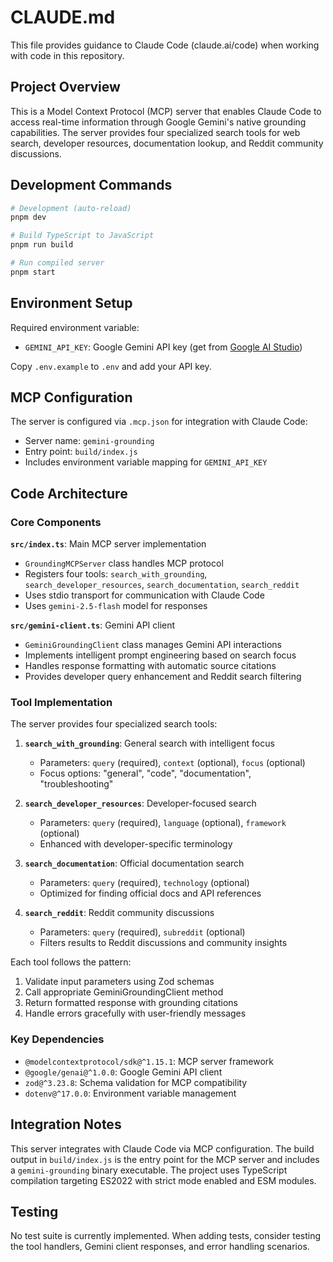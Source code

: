 # CLAUDE.md

This file provides guidance to Claude Code (claude.ai/code) when working with code in this repository.

## Project Overview

This is a Model Context Protocol (MCP) server that enables Claude Code to access real-time information through Google Gemini's native grounding capabilities. The server provides four specialized search tools for web search, developer resources, documentation lookup, and Reddit community discussions.

## Development Commands

```bash
# Development (auto-reload)
pnpm dev

# Build TypeScript to JavaScript
pnpm run build

# Run compiled server
pnpm start
```

## Environment Setup

Required environment variable:
- `GEMINI_API_KEY`: Google Gemini API key (get from [Google AI Studio](https://aistudio.google.com))

Copy `.env.example` to `.env` and add your API key.

## MCP Configuration

The server is configured via `.mcp.json` for integration with Claude Code:
- Server name: `gemini-grounding`
- Entry point: `build/index.js`
- Includes environment variable mapping for `GEMINI_API_KEY`

## Code Architecture

### Core Components

**`src/index.ts`**: Main MCP server implementation
- `GroundingMCPServer` class handles MCP protocol
- Registers four tools: `search_with_grounding`, `search_developer_resources`, `search_documentation`, `search_reddit`
- Uses stdio transport for communication with Claude Code
- Uses `gemini-2.5-flash` model for responses

**`src/gemini-client.ts`**: Gemini API client
- `GeminiGroundingClient` class manages Gemini API interactions
- Implements intelligent prompt engineering based on search focus
- Handles response formatting with automatic source citations
- Provides developer query enhancement and Reddit search filtering

### Tool Implementation

The server provides four specialized search tools:

1. **`search_with_grounding`**: General search with intelligent focus
   - Parameters: `query` (required), `context` (optional), `focus` (optional)
   - Focus options: "general", "code", "documentation", "troubleshooting"

2. **`search_developer_resources`**: Developer-focused search
   - Parameters: `query` (required), `language` (optional), `framework` (optional)
   - Enhanced with developer-specific terminology

3. **`search_documentation`**: Official documentation search
   - Parameters: `query` (required), `technology` (optional)
   - Optimized for finding official docs and API references

4. **`search_reddit`**: Reddit community discussions
   - Parameters: `query` (required), `subreddit` (optional)
   - Filters results to Reddit discussions and community insights

Each tool follows the pattern:
1. Validate input parameters using Zod schemas
2. Call appropriate GeminiGroundingClient method
3. Return formatted response with grounding citations
4. Handle errors gracefully with user-friendly messages

### Key Dependencies

- `@modelcontextprotocol/sdk@^1.15.1`: MCP server framework
- `@google/genai@^1.0.0`: Google Gemini API client
- `zod@^3.23.8`: Schema validation for MCP compatibility
- `dotenv@^17.0.0`: Environment variable management

## Integration Notes

This server integrates with Claude Code via MCP configuration. The build output in `build/index.js` is the entry point for the MCP server and includes a `gemini-grounding` binary executable. The project uses TypeScript compilation targeting ES2022 with strict mode enabled and ESM modules.

## Testing

No test suite is currently implemented. When adding tests, consider testing the tool handlers, Gemini client responses, and error handling scenarios.
